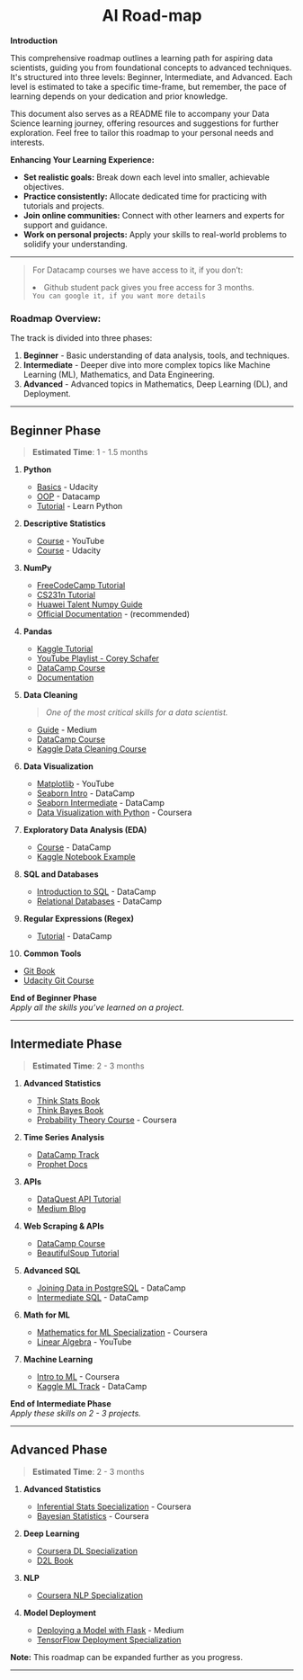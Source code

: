 


<h1 align="center">AI Road-map</h1> 





**Introduction**

This comprehensive roadmap outlines a learning path for aspiring data scientists, guiding you from foundational concepts to advanced techniques. It's structured into three levels: Beginner, Intermediate, and Advanced. Each level is estimated to take a specific time-frame, but remember, the pace of learning depends on your dedication and prior knowledge.

This document also serves as a README file to accompany your Data Science learning journey, offering resources and suggestions for further exploration. Feel free to tailor this roadmap to your personal needs and interests.

**Enhancing Your Learning Experience:**

* **Set realistic goals:** Break down each level into smaller, achievable objectives.
* **Practice consistently:** Allocate dedicated time for practicing with tutorials and projects.
* **Join online communities:** Connect with other learners and experts for support and guidance.
* **Work on personal projects:** Apply your skills to real-world problems to solidify your understanding.



----



> For Datacamp courses we have access to it, if you don’t:<br>
     <li> Github student pack gives you free access for 3 months.<br>
   `You can google it, if you want more details`






### Roadmap Overview:
The track is divided into three phases:

1. **Beginner** - Basic understanding of data analysis, tools, and techniques.
2. **Intermediate** - Deeper dive into more complex topics like Machine Learning (ML), Mathematics, and Data Engineering.
3. **Advanced** - Advanced topics in Mathematics, Deep Learning (DL), and Deployment.

---

## Beginner Phase
> **Estimated Time**: 1 - 1.5 months

1. **Python**<br>
   - [Basics](https://www.udacity.com/course/introduction-to-python--ud1110) - Udacity<br>
   - [OOP](https://learn.datacamp.com/courses/object-oriented-programming-in-python) - Datacamp<br>
   - [Tutorial](https://learnpython.org/) - Learn Python

2. **Descriptive Statistics**<br>
   - [Course](https://www.youtube.com/watch?v=MXaJ7sa7q-8&list=PL0KQuRyPJoe6KjlUM6iNYgt8d0DwI-IGR) - YouTube<br>
   - [Course](https://www.udacity.com/course/intro-to-descriptive-statistics--ud827) - Udacity<br>

3. **NumPy**<br>
   - [FreeCodeCamp Tutorial](https://www.youtube.com/watch?v=QUT1VHiLmmI&t=1s)<br>
   - [CS231n Tutorial](http://cs231n.github.io/python-numpy-tutorial/)<br>
   - [Huawei Talent Numpy Guide](https://drive.google.com/file/d/1cdYROgc7D9zXmkjWRbq16POyDFI5JzSH/view?usp=sharing)<br>
   - [Official Documentation](https://numpy.org/doc/1.18/user/quickstart.html) - (recommended) <br>

4. **Pandas**<br>
   - [Kaggle Tutorial](https://www.kaggle.com/learn/pandas)<br>
   - [YouTube Playlist - Corey Schafer ](https://www.youtube.com/watch?v=ZyhVh-qRZPA&list=PL-osiE80TeTsWmV9i9c58mdDCSskIFdDS)<br>
   - [DataCamp Course](https://learn.datacamp.com/courses/data-manipulation-with-pandas)<br>
   - [Documentation](https://pandas.pydata.org/pandas-docs/version/0.15/tutorials.html)<br>

5. **Data Cleaning**  
   > _One of the most critical skills for a data scientist._
   - [Guide](https://towardsdatascience.com/the-ultimate-guide-to-data-cleaning-3969843991d4) - Medium<br>
   - [DataCamp Course](https://www.datacamp.com/courses/cleaning-data-in-python)<br>
   - [Kaggle Data Cleaning Course](https://www.kaggle.com/learn/data-cleaning)<br>

6. **Data Visualization**<br>
   - [Matplotlib](https://www.youtube.com/playlist?list=PL-osiE80TeTvipOqomVEeZ1HRrcEvtZB_) - YouTube<br>
   - [Seaborn Intro](https://learn.datacamp.com/courses/introduction-to-data-visualization-with-seaborn) - DataCamp<br>
   - [Seaborn Intermediate](https://learn.datacamp.com/courses/intermediate-data-visualization-with-seaborn) - DataCamp<br>
   - [Data Visualization with Python](https://www.coursera.org/learn/understanding-visualization-data) - Coursera<br>

7. **Exploratory Data Analysis (EDA)**<br>
   - [Course](https://learn.datacamp.com/courses/exploratory-data-analysis-in-python) - DataCamp<br>
   - [Kaggle Notebook Example](https://www.kaggle.com/bandiatindra/telecom-churn-prediction)<br>

8. **SQL and Databases**<br>
   - [Introduction to SQL](https://learn.datacamp.com/courses/introduction-to-sql) - DataCamp<br>
   - [Relational Databases](https://learn.datacamp.com/courses/introduction-to-relational-databases-in-sql) - DataCamp<br>

9. **Regular Expressions (Regex)**<br>
   - [Tutorial](https://www.datacamp.com/community/tutorials/python-regular-expression-tutorial) - DataCamp<br>

10. **Common Tools**<br>
   - [Git Book](https://git-scm.com/book/en/v2)<br>
   - [Udacity Git Course](https://www.udacity.com/course/version-control-with-git--ud123)

**End of Beginner Phase**  
_Apply all the skills you’ve learned on a project._

---

## Intermediate Phase
> **Estimated Time**: 2 - 3 months

1. **Advanced Statistics**<br>
   - [Think Stats Book](https://b-ok.africa/book/2737548/7659e9)<br>
   - [Think Bayes Book](https://b-ok.africa/book/2737587/ab97d5)<br>
   - [Probability Theory Course](https://www.coursera.org/learn/probability-theory-statistics) - Coursera<br>

2. **Time Series Analysis**<br>
   - [DataCamp Track](https://learn.datacamp.com/skill-tracks/time-series-with-python)<br>
   - [Prophet Docs](https://facebook.github.io/prophet/docs/quick_start.html)<br>

3. **APIs**<br>
   - [DataQuest API Tutorial](https://www.dataquest.io/blog/python-api-tutorial/)<br>
   - [Medium Blog](https://medium.com/how-to-pull-data-from-an-api-using-python-requests)<br>

4. **Web Scraping & APIs**<br>
   - [DataCamp Course](https://learn.datacamp.com/courses/web-scraping-with-python)<br>
   - [BeautifulSoup Tutorial](https://realpython.com/beautiful-soup-web-scraper-python/)<br>

5. **Advanced SQL**<br>
   - [Joining Data in PostgreSQL](https://learn.datacamp.com/courses/joining-data-in-postgresql) - DataCamp<br>
   - [Intermediate SQL](https://learn.datacamp.com/courses/intermediate-sql) - DataCamp<br>

6. **Math for ML**<br>
   - [Mathematics for ML Specialization](https://www.coursera.org/specializations/mathematics-machine-learning) - Coursera<br>
   - [Linear Algebra](https://www.youtube.com/playlist?list=PLZHQObOWTQDPD3MizzM2xVFitgF8hE_ab) - YouTube<br>

7. **Machine Learning**<br>
   - [Intro to ML](https://www.coursera.org/learn/machine-learning) - Coursera<br>
   - [Kaggle ML Track](https://learn.datacamp.com/career-tracks/machine-learning-scientist-with-python?version=1) - DataCamp<br>

**End of Intermediate Phase**  
_Apply these skills on 2 - 3 projects._

---

## Advanced Phase
> **Estimated Time**: 2 - 3 months

1. **Advanced Statistics**<br>
   - [Inferential Stats Specialization](https://www.coursera.org/specializations/statistics-with-python) - Coursera<br>
   - [Bayesian Statistics](https://www.coursera.org/learn/bayesian-statistics) - Coursera<br>

2. **Deep Learning**<br>
   - [Coursera DL Specialization](https://www.coursera.org/specializations/deep-learning)<br>
   - [D2L Book](https://d2l.ai/d2l-en.pdf)<br>

3. **NLP**<br>
   - [Coursera NLP Specialization](https://www.coursera.org/specializations/natural-language-processing)<br>

4. **Model Deployment**<br>
   - [Deploying a Model with Flask](https://towardsdatascience.com/deploying-a-deep-learning-model-using-flask-3ec166ef59fb) - Medium<br>
   - [TensorFlow Deployment Specialization](https://www.coursera.org/specializations/tensorflow-data-and-deployment)<br>

**Note:** This roadmap can be expanded further as you progress.

---

